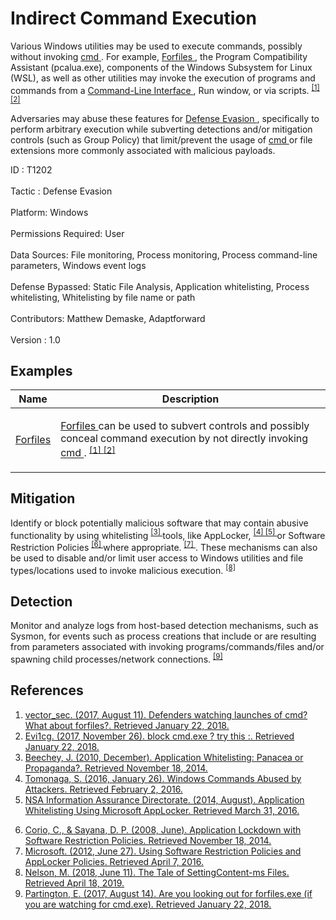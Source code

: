 <div class="container-fluid">
 <h1>
  Indirect Command Execution
 </h1>
 <div class="row">
  <div class="col-md-8 description-body">
   <p>
    Various Windows utilities may be used to execute commands, possibly without invoking
    <a href="https://attack.mitre.org/software/S0106">
     cmd
    </a>
    . For example,
    <a href="https://attack.mitre.org/software/S0193">
     Forfiles
    </a>
    , the Program Compatibility Assistant (pcalua.exe), components of the Windows Subsystem for Linux (WSL), as well as other utilities may invoke the execution of programs and commands from a
    <a href="https://attack.mitre.org/techniques/T1059">
     Command-Line Interface
    </a>
    , Run window, or via scripts.
    <span class="scite-citeref-number" data-reference="VectorSec ForFiles Aug 2017" id="scite-ref-1-a">
     <sup>
      <a aria-describedby="qtip-0" data-hasqtip="0" href="https://twitter.com/vector_sec/status/896049052642533376" target="_blank">
       [1]
      </a>
     </sup>
    </span>
    <span class="scite-citeref-number" data-reference="Evi1cg Forfiles Nov 2017" id="scite-ref-2-a">
     <sup>
      <a aria-describedby="qtip-1" data-hasqtip="1" href="https://twitter.com/Evi1cg/status/935027922397573120" target="_blank">
       [2]
      </a>
     </sup>
    </span>
   </p>
   <p>
    Adversaries may abuse these features for
    <a href="https://attack.mitre.org/tactics/TA0005">
     Defense Evasion
    </a>
    , specifically to perform arbitrary execution while subverting detections and/or mitigation controls (such as Group Policy) that limit/prevent the usage of
    <a href="https://attack.mitre.org/software/S0106">
     cmd
    </a>
    or file extensions more commonly associated with malicious payloads.
   </p>
  </div>
  <div class="col-md-4">
   <div class="card">
    <div class="card-body">
     <div class="card-data">
      <span class="h5 card-title">
       ID
      </span>
      : T1202
      <br/>
      <br/>
     </div>
     <div class="card-data">
      <span class="h5 card-title">
      </span>
     </div>
     <div class="card-data">
      <span class="h5 card-title">
       Tactic
      </span>
      : Defense Evasion
      <br/>
      <br/>
     </div>
     <div class="card-data">
      <span class="h5 card-title">
       Platform:
      </span>
      Windows
      <br/>
      <br/>
     </div>
     <div class="card-data">
      <span class="h5 card-title">
      </span>
     </div>
     <div class="card-data">
      <span class="h5 card-title">
       Permissions Required:
      </span>
      User
      <br/>
      <br/>
     </div>
     <div class="card-data">
      <span class="h5 card-title">
      </span>
     </div>
     <div class="card-data">
      <span class="h5 card-title">
       Data Sources:
      </span>
      File monitoring, Process monitoring, Process command-line parameters, Windows event logs
      <br/>
      <br/>
     </div>
     <div class="card-data">
      <span class="h5 card-title">
      </span>
     </div>
     <div class="card-data">
      <span class="h5 card-title">
      </span>
     </div>
     <div class="card-data">
      <span class="h5 card-title">
       Defense Bypassed:
      </span>
      Static File Analysis, Application whitelisting, Process whitelisting, Whitelisting by file name or path
      <br/>
      <br/>
     </div>
     <div class="card-data">
      <span class="h5 card-title">
      </span>
     </div>
     <div class="card-data">
      <span class="h5 card-title">
      </span>
     </div>
     <div class="card-data">
      <span class="h5 card-title">
      </span>
     </div>
     <div class="card-data">
      <span class="h5 card-title">
       Contributors:
      </span>
      Matthew Demaske, Adaptforward
      <br/>
      <br/>
     </div>
     <div class="card-data">
      <span class="h5 card-title">
       Version
      </span>
      : 1.0
     </div>
    </div>
   </div>
  </div>
 </div>
 <h2 class="pt-3" id="examples">
  Examples
 </h2>
 <table class="table table-bordered table-light mt-2">
  <thead>
   <tr>
    <th scope="col">
     Name
    </th>
    <th scope="col">
     Description
    </th>
   </tr>
  </thead>
  <tbody class="bg-white">
   <tr>
    <td>
     <a href="https://attack.mitre.org/software/S0193">
      Forfiles
     </a>
    </td>
    <td>
     <p>
      <a href="https://attack.mitre.org/software/S0193">
       Forfiles
      </a>
      can be used to subvert controls and possibly conceal command execution by not directly invoking
      <a href="https://attack.mitre.org/software/S0106">
       cmd
      </a>
      .
      <span class="scite-citeref-number" data-reference="VectorSec ForFiles Aug 2017" id="scite-ref-1-a" onclick="scrollToRef('scite-1')">
       <sup>
        <a aria-describedby="qtip-0" data-hasqtip="0" href="https://twitter.com/vector_sec/status/896049052642533376" target="_blank">
         [1]
        </a>
       </sup>
      </span>
      <span class="scite-citeref-number" data-reference="Evi1cg Forfiles Nov 2017" id="scite-ref-2-a" onclick="scrollToRef('scite-2')">
       <sup>
        <a aria-describedby="qtip-1" data-hasqtip="1" href="https://twitter.com/Evi1cg/status/935027922397573120" target="_blank">
         [2]
        </a>
       </sup>
      </span>
     </p>
    </td>
   </tr>
  </tbody>
 </table>
 <h2 class="pt-3" id="mitigation">
  Mitigation
 </h2>
 <p>
  Identify or block potentially malicious software that may contain abusive functionality by using whitelisting
  <span class="scite-citeref-number" data-reference="Beechey 2010" id="scite-ref-3-a">
   <sup>
    <a aria-describedby="qtip-2" data-hasqtip="2" href="http://www.sans.org/reading-room/whitepapers/application/application-whitelisting-panacea-propaganda-33599" target="_blank">
     [3]
    </a>
   </sup>
  </span>
  tools, like AppLocker,
  <span class="scite-citeref-number" data-reference="Windows Commands JPCERT" id="scite-ref-4-a">
   <sup>
    <a aria-describedby="qtip-3" data-hasqtip="3" href="http://blog.jpcert.or.jp/2016/01/windows-commands-abused-by-attackers.html" target="_blank">
     [4]
    </a>
   </sup>
  </span>
  <span class="scite-citeref-number" data-reference="NSA MS AppLocker" id="scite-ref-5-a">
   <sup>
    <a aria-describedby="qtip-4" data-hasqtip="4" href="https://www.iad.gov/iad/library/ia-guidance/tech-briefs/application-whitelisting-using-microsoft-applocker.cfm" target="_blank">
     [5]
    </a>
   </sup>
  </span>
  or Software Restriction Policies
  <span class="scite-citeref-number" data-reference="Corio 2008" id="scite-ref-6-a">
   <sup>
    <a aria-describedby="qtip-5" data-hasqtip="5" href="http://technet.microsoft.com/en-us/magazine/2008.06.srp.aspx" target="_blank">
     [6]
    </a>
   </sup>
  </span>
  where appropriate.
  <span class="scite-citeref-number" data-reference="TechNet Applocker vs SRP" id="scite-ref-7-a">
   <sup>
    <a aria-describedby="qtip-6" data-hasqtip="6" href="https://technet.microsoft.com/en-us/library/ee791851.aspx" target="_blank">
     [7]
    </a>
   </sup>
  </span>
  . These mechanisms can also be used to disable and/or limit user access to Windows utilities and file types/locations used to invoke malicious execution.
  <span class="scite-citeref-number" data-reference="SpectorOPs SettingContent-ms Jun 2018" id="scite-ref-8-a">
   <sup>
    <a aria-describedby="qtip-7" data-hasqtip="7" href="https://posts.specterops.io/the-tale-of-settingcontent-ms-files-f1ea253e4d39" target="_blank">
     [8]
    </a>
   </sup>
  </span>
 </p>
 <h2 class="pt-3" id="detection">
  Detection
 </h2>
 <p>
  Monitor and analyze logs from host-based detection mechanisms, such as Sysmon, for events such as process creations that include or are resulting from parameters associated with invoking programs/commands/files and/or spawning child processes/network connections.
  <span class="scite-citeref-number" data-reference="RSA Forfiles Aug 2017" id="scite-ref-9-a">
   <sup>
    <a aria-describedby="qtip-8" data-hasqtip="8" href="https://community.rsa.com/community/products/netwitness/blog/2017/08/14/are-you-looking-out-for-forfilesexe-if-you-are-watching-for-cmdexe" target="_blank">
     [9]
    </a>
   </sup>
  </span>
 </p>
 <h2 class="pt-3" id="references">
  References
 </h2>
 <div class="row">
  <div class="col">
   <ol>
    <li>
     <span class="scite-citation" id="scite-1">
      <span class="scite-citation-text">
       <a class="external text" href="https://twitter.com/vector_sec/status/896049052642533376" name="scite-1" rel="nofollow" target="_blank">
        vector_sec. (2017, August 11). Defenders watching launches of cmd? What about forfiles?. Retrieved January 22, 2018.
       </a>
      </span>
     </span>
    </li>
    <li>
     <span class="scite-citation" id="scite-2">
      <span class="scite-citation-text">
       <a class="external text" href="https://twitter.com/Evi1cg/status/935027922397573120" name="scite-2" rel="nofollow" target="_blank">
        Evi1cg. (2017, November 26). block cmd.exe ? try this :. Retrieved January 22, 2018.
       </a>
      </span>
     </span>
    </li>
    <li>
     <span class="scite-citation" id="scite-3">
      <span class="scite-citation-text">
       <a class="external text" href="http://www.sans.org/reading-room/whitepapers/application/application-whitelisting-panacea-propaganda-33599" name="scite-3" rel="nofollow" target="_blank">
        Beechey, J. (2010, December). Application Whitelisting: Panacea or Propaganda?. Retrieved November 18, 2014.
       </a>
      </span>
     </span>
    </li>
    <li>
     <span class="scite-citation" id="scite-4">
      <span class="scite-citation-text">
       <a class="external text" href="http://blog.jpcert.or.jp/2016/01/windows-commands-abused-by-attackers.html" name="scite-4" rel="nofollow" target="_blank">
        Tomonaga, S. (2016, January 26). Windows Commands Abused by Attackers. Retrieved February 2, 2016.
       </a>
      </span>
     </span>
    </li>
    <li>
     <span class="scite-citation" id="scite-5">
      <span class="scite-citation-text">
       <a class="external text" href="https://www.iad.gov/iad/library/ia-guidance/tech-briefs/application-whitelisting-using-microsoft-applocker.cfm" name="scite-5" rel="nofollow" target="_blank">
        NSA Information Assurance Directorate. (2014, August). Application Whitelisting Using Microsoft AppLocker. Retrieved March 31, 2016.
       </a>
      </span>
     </span>
    </li>
   </ol>
  </div>
  <div class="col">
   <ol start="6.5">
    <li>
     <span class="scite-citation" id="scite-6">
      <span class="scite-citation-text">
       <a class="external text" href="http://technet.microsoft.com/en-us/magazine/2008.06.srp.aspx" name="scite-6" rel="nofollow" target="_blank">
        Corio, C., &amp; Sayana, D. P. (2008, June). Application Lockdown with Software Restriction Policies. Retrieved November 18, 2014.
       </a>
      </span>
     </span>
    </li>
    <li>
     <span class="scite-citation" id="scite-7">
      <span class="scite-citation-text">
       <a class="external text" href="https://technet.microsoft.com/en-us/library/ee791851.aspx" name="scite-7" rel="nofollow" target="_blank">
        Microsoft. (2012, June 27). Using Software Restriction Policies and AppLocker Policies. Retrieved April 7, 2016.
       </a>
      </span>
     </span>
    </li>
    <li>
     <span class="scite-citation" id="scite-8">
      <span class="scite-citation-text">
       <a class="external text" href="https://posts.specterops.io/the-tale-of-settingcontent-ms-files-f1ea253e4d39" name="scite-8" rel="nofollow" target="_blank">
        Nelson, M. (2018, June 11). The Tale of SettingContent-ms Files. Retrieved April 18, 2019.
       </a>
      </span>
     </span>
    </li>
    <li>
     <span class="scite-citation" id="scite-9">
      <span class="scite-citation-text">
       <a class="external text" href="https://community.rsa.com/community/products/netwitness/blog/2017/08/14/are-you-looking-out-for-forfilesexe-if-you-are-watching-for-cmdexe" name="scite-9" rel="nofollow" target="_blank">
        Partington, E. (2017, August 14). Are you looking out for forfiles.exe (if you are watching for cmd.exe). Retrieved January 22, 2018.
       </a>
      </span>
     </span>
    </li>
   </ol>
  </div>
 </div>
</div>
